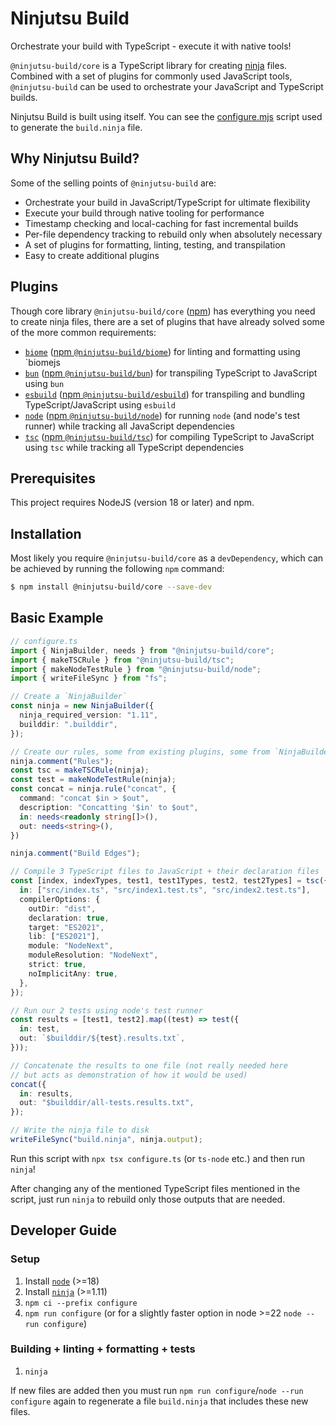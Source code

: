 # Ninjutsu Build

Orchestrate your build with TypeScript - execute it with native tools!

`@ninjutsu-build/core` is a TypeScript library for creating
[ninja](https://ninja-build.org/) files. Combined with a set of plugins for
commonly used JavaScript tools, `@ninjutsu-build` can be used to orchestrate
your JavaScript and TypeScript builds.

Ninjutsu Build is built using itself. You can see the
[configure.mjs](configure/configure.mjs) script used to generate the
`build.ninja` file.

## Why Ninjutsu Build?

Some of the selling points of `@ninjutsu-build` are:

  * Orchestrate your build in JavaScript/TypeScript for ultimate flexibility
  * Execute your build through native tooling for performance
  * Timestamp checking and local-caching for fast incremental builds
  * Per-file dependency tracking to rebuild only when absolutely necessary
  * A set of plugins for formatting, linting, testing, and transpilation
  * Easy to create additional plugins

## Plugins

Though core library `@ninjutsu-build/core` ([npm](https://www.npmjs.com/package/@ninjutsu-build/core))
has everything you need to create ninja files, there are a set of plugins that have already solved
some of the more common requirements:

  - [`biome`](packages/biome/README.md) ([npm `@ninjutsu-build/biome`](https://www.npmjs.com/package/@ninjutsu-build/biome))
    for linting and formatting using `biomejs
  - [`bun`](packages/bun/README.md) ([npm `@ninjutsu-build/bun`](https://www.npmjs.com/package/@ninjutsu-build/bun))
    for transpiling TypeScript to JavaScript using `bun`
  - [`esbuild`](packages/esbuild/README.md) ([npm `@ninjutsu-build/esbuild`](https://www.npmjs.com/package/@ninjutsu-build/esbuild))
    for transpiling and bundling TypeScript/JavaScript using `esbuild`
  - [`node`](packages/node/README.md) ([npm `@ninjutsu-build/node`](https://www.npmjs.com/package/@ninjutsu-build/node))
    for running `node` (and node's test runner) while tracking all JavaScript dependencies
  - [`tsc`](packages/tsc/README.md) ([npm `@ninjutsu-build/tsc`](https://www.npmjs.com/package/@ninjutsu-build/tsc))
    for compiling TypeScript to JavaScript using `tsc` while tracking all TypeScript dependencies

## Prerequisites

This project requires NodeJS (version 18 or later) and npm.

## Installation

Most likely you require `@ninjutsu-build/core` as a `devDependency`, which can be
achieved by running the following `npm` command:

```bash
$ npm install @ninjutsu-build/core --save-dev
```

## Basic Example

```ts
// configure.ts
import { NinjaBuilder, needs } from "@ninjutsu-build/core";
import { makeTSCRule } from "@ninjutsu-build/tsc";
import { makeNodeTestRule } from "@ninjutsu-build/node";
import { writeFileSync } from "fs";

// Create a `NinjaBuilder`
const ninja = new NinjaBuilder({
  ninja_required_version: "1.11",
  builddir: ".builddir",
});

// Create our rules, some from existing plugins, some from `NinjaBuilder.rule`
ninja.comment("Rules");
const tsc = makeTSCRule(ninja);
const test = makeNodeTestRule(ninja);
const concat = ninja.rule("concat", {
  command: "concat $in > $out",
  description: "Concatting '$in' to $out",
  in: needs<readonly string[]>(),
  out: needs<string>(),
})

ninja.comment("Build Edges");

// Compile 3 TypeScript files to JavaScript + their declaration files
const [index, indexTypes, test1, test1Types, test2, test2Types] = tsc({
  in: ["src/index.ts", "src/index1.test.ts", "src/index2.test.ts"],
  compilerOptions: {
    outDir: "dist",
    declaration: true,
    target: "ES2021",
    lib: ["ES2021"],
    module: "NodeNext",
    moduleResolution: "NodeNext",
    strict: true,
    noImplicitAny: true,
  },
});

// Run our 2 tests using node's test runner
const results = [test1, test2].map((test) => test({
  in: test,
  out: `$builddir/${test}.results.txt`,
}));

// Concatenate the results to one file (not really needed here
// but acts as demonstration of how it would be used)
concat({
  in: results,
  out: "$builddir/all-tests.results.txt",
});

// Write the ninja file to disk
writeFileSync("build.ninja", ninja.output);
```

Run this script with `npx tsx configure.ts` (or `ts-node` etc.) and then run `ninja`!

After changing any of the mentioned TypeScript files mentioned in the script, just run
`ninja` to rebuild only those outputs that are needed.

## Developer Guide

### Setup

  1. Install [`node`](https://nodejs.org/en/download) (>=18)
  2. Install [`ninja`](https://ninja-build.org/) (>=1.11)
  3. `npm ci --prefix configure`
  4. `npm run configure` (or for a slightly faster option in node >=22 `node --run configure`)

### Building + linting + formatting + tests

  1. `ninja`

If new files are added then you must run `npm run configure`/`node --run configure` again
to regenerate a file `build.ninja` that includes these new files.
